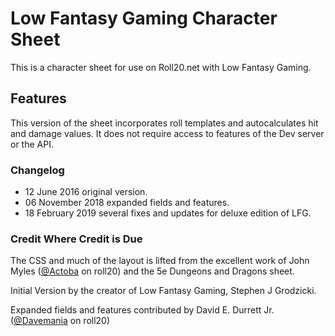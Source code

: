 # Low Fantasy Gaming Character Sheet

This is a character sheet for use on Roll20.net with Low Fantasy Gaming. 

## Features
This version of the sheet incorporates roll templates and autocalculates hit and damage values. It does not require access to features of the Dev server or the API.

### Changelog
* 12 June 2016 original version.
* 06 November 2018 expanded fields and features.
* 18 February 2019 several fixes and updates for deluxe edition of LFG.

### Credit Where Credit is Due
The CSS and much of the layout is lifted from the excellent work of John Myles ([@Actoba](https://app.roll20.net/users/427494/actoba) on roll20) and the 5e Dungeons and Dragons sheet.

Initial Version by the creator of Low Fantasy Gaming, Stephen J Grodzicki.

Expanded fields and features contributed by David E. Durrett Jr. ([@Davemania](https://app.roll20.net/users/76/davemania) on roll20)
